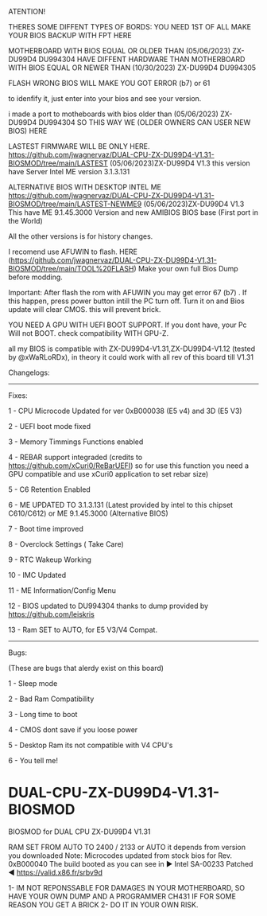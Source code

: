 ATENTION!

THERES SOME DIFFENT TYPES OF BORDS:
YOU NEED 1ST OF ALL MAKE YOUR BIOS BACKUP WITH FPT HERE

MOTHERBOARD WITH BIOS EQUAL OR OLDER THAN (05/06/2023) ZX-DU99D4 DU994304 HAVE DIFFENT HARDWARE THAN
MOTHERBOARD WITH BIOS EQUAL OR NEWER THAN (10/30/2023) ZX-DU99D4 DU994305

FLASH WRONG BIOS WILL MAKE YOU GOT ERROR (b7) or 61

to idenfify it, just enter into your bios and see your version.

i made a port to  motheboards  with bios older than (05/06/2023) ZX-DU99D4 DU994304
SO THIS WAY WE (OLDER OWNERS CAN USER NEW BIOS) HERE 


LASTEST FIRMWARE WILL BE ONLY HERE.
https://github.com/jwagnervaz/DUAL-CPU-ZX-DU99D4-V1.31-BIOSMOD/tree/main/LASTEST
(05/06/2023)ZX-DU99D4 V1.3
this version have Server Intel ME version 3.1.3.131

ALTERNATIVE BIOS WITH DESKTOP INTEL ME
https://github.com/jwagnervaz/DUAL-CPU-ZX-DU99D4-V1.31-BIOSMOD/tree/main/LASTEST-NEWME9
(05/06/2023)ZX-DU99D4 V1.3
This have ME 9.1.45.3000 Version and new AMIBIOS BIOS base (First port in the World)


All the other versions is for history changes.

I recomend use AFUWIN to flash. 
HERE (https://github.com/jwagnervaz/DUAL-CPU-ZX-DU99D4-V1.31-BIOSMOD/tree/main/TOOL%20FLASH)
Make your own full Bios Dump before modding.

Important: After flash the rom with AFUWIN you may get error 67 (b7) .
If this happen, press power button intill the PC turn off.
Turn it on and Bios update will clear CMOS. 
this will prevent brick.


YOU NEED A GPU WITH UEFI BOOT SUPPORT.
If you dont have, your Pc Will not BOOT.
check compatibility WITH GPU-Z.

all my BIOS is compatible with 
ZX-DU99D4-V1.31,ZX-DU99D4-V1.12 (tested by @xWaRLoRDx), in theory it could work with all rev of this board till V1.31



Changelogs:

-------------------------------------------
Fixes:

1 - CPU Microcode Updated for ver 0xB000038 (E5 v4) and 3D (E5 V3)
 
2 - UEFI boot mode fixed

3 - Memory Timmings Functions enabled

4 - REBAR support integraded (credits to https://github.com/xCuri0/ReBarUEFI) so for use this function you need a GPU compatible and use xCuri0 application to set rebar size) 

5 - C6 Retention Enabled

6 - ME UPDATED TO 3.1.3.131 (Latest provided by intel to this chipset C610/C612) or  ME 9.1.45.3000 (Alternative BIOS)

7 - Boot time improved

8 - Overclock Settings ( Take Care)

9 - RTC Wakeup Working

10 - IMC Updated

11 - ME Information/Config Menu

12 - BIOS updated to DU994304 thanks to dump provided by https://github.com/leiskris

13 - Ram SET to AUTO, for E5 V3/V4 Compat.


-------------------------------------------

Bugs:



(These are bugs that alerdy exist on this board)

1 - Sleep mode

2 - Bad Ram Compatibility

3 - Long time to boot

4 - CMOS dont save if you loose power

5 - Desktop Ram its not compatible with V4 CPU's

6 - You tell me!




# DUAL-CPU-ZX-DU99D4-V1.31-BIOSMOD
BIOSMOD for DUAL CPU ZX-DU99D4 V1.31 



RAM SET FROM AUTO TO 2400 / 2133 or AUTO it depends from version you downloaded
Note: Microcodes updated from stock bios for Rev. 0xB000040 The build booted as you can see in ► Intel SA-00233 Patched ◄ https://valid.x86.fr/srbv9d

1- IM NOT REPONSSABLE FOR DAMAGES IN YOUR MOTHERBOARD, SO HAVE YOUR OWN DUMP AND A PROGRAMMER CH431 IF FOR SOME REASON YOU GET A BRICK
2- DO IT IN YOUR OWN RISK.
